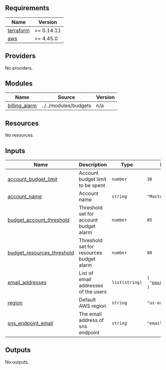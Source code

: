 ## Requirements

| Name | Version |
|------|---------|
| <a name="requirement_terraform"></a> [terraform](#requirement\_terraform) | >= 0.14.11 |
| <a name="requirement_aws"></a> [aws](#requirement\_aws) | >= 4.45.0 |

## Providers

No providers.

## Modules

| Name | Source | Version |
|------|--------|---------|
| <a name="module_billing_alarm"></a> [billing\_alarm](#module\_billing\_alarm) | ../../modules/budgets | n/a |

## Resources

No resources.

## Inputs

| Name | Description | Type | Default | Required |
|------|-------------|------|---------|:--------:|
| <a name="input_account_budget_limit"></a> [account\_budget\_limit](#input\_account\_budget\_limit) | Account budget limit to be spent | `number` | `30` | no |
| <a name="input_account_name"></a> [account\_name](#input\_account\_name) | Account name | `string` | `"Master"` | no |
| <a name="input_budget_account_threshold"></a> [budget\_account\_threshold](#input\_budget\_account\_threshold) | Threshold set for account budget alarm | `number` | `85` | no |
| <a name="input_budget_resources_threshold"></a> [budget\_resources\_threshold](#input\_budget\_resources\_threshold) | Threshold set for resources budget alarm | `number` | `80` | no |
| <a name="input_email_addresses"></a> [email\_addresses](#input\_email\_addresses) | List of email addresses of the users | `list(string)` | <pre>[<br>  "email@gmail.com"<br>]</pre> | no |
| <a name="input_region"></a> [region](#input\_region) | Default AWS region | `string` | `"us-east-1"` | no |
| <a name="input_sns_endpoint_email"></a> [sns\_endpoint\_email](#input\_sns\_endpoint\_email) | The email address of sns endpoint | `string` | `"email@gmail.com"` | no |

## Outputs

No outputs.
